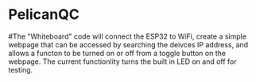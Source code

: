 # PelicanQC

#The "Whiteboard" code will connect the ESP32 to WiFi, create a simple webpage that can be accessed by searching the deivces IP address, and allows a functon to be turned on or off from a toggle button on the webpage. The current functionlity turns the built in LED on and off for testing.
